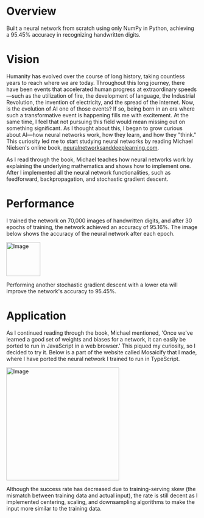 # Overview 
Built a neural network from scratch using only NumPy in Python, achieving a 95.45% accuracy in recognizing handwritten digits.

# Vision 
Humanity has evolved over the course of long history, taking countless years to reach where we are today. Throughout this long journey, there have been events that accelerated human progress at extraordinary speeds—such as the utilization of fire, the development of language, the Industrial Revolution, the invention of electricity, and the spread of the internet. Now, is the evolution of AI one of those events? If so, being born in an era where such a transformative event is happening fills me with excitement. At the same time, I feel that not pursuing this field would mean missing out on something significant. As I thought about this, I began to grow curious about AI—how neural networks work, how they learn, and how they "think." This curiosity led me to start studying neural networks by reading Michael Nielsen's online book, [neuralnetworksanddeeplearning.com](http://neuralnetworksanddeeplearning.com/).

As I read through the book, Michael teaches how neural networks work by explaining the underlying mathematics and shows how to implement one. After I implemented all the neural network functionalities, such as feedforward, backpropagation, and stochastic gradient descent.

# Performance
I trained the network on 70,000 images of handwritten digits, and after 30 epochs of training, the network achieved an accuracy of 95.16%. The image below shows the accuracy of the neural network after each epoch. 

<img width="89" alt="Image" src="https://github.com/user-attachments/assets/7a417996-f62c-4c9b-8e35-bb56de61104b" />


Performing another stochastic gradient descent with a lower eta will improve the network's accuracy to 95.45%.

# Application
As I continued reading through the book, Michael mentioned, 'Once we've learned a good set of weights and biases for a network, it can easily be ported to run in JavaScript in a web browser.' This piqued my curiosity, so I decided to try it. Below is a part of the website called Mosaicify that I made, where I have ported the neural network I trained to run in TypeScript.

<img width="296" alt="Image" src="https://github.com/user-attachments/assets/92ceeee1-7476-463a-b53a-ee9c94c2b836" />

Although the success rate has decreased due to training-serving skew (the mismatch between training data and actual input), the rate is still decent as I implemented centering, scaling, and downsampling algorithms to make the input more similar to the training data.
